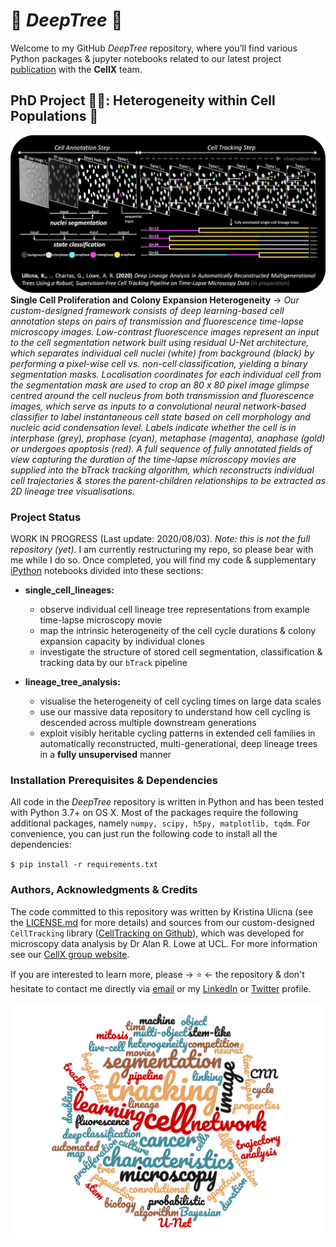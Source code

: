 # 🌳 *DeepTree* 🌳

Welcome to my GitHub *DeepTree* repository, where you’ll find various Python packages & jupyter notebooks related to our latest project [publication](https://github.com/KristinaUlicna/CellComp "Team website") with the **CellX** team.


## PhD Project 👩‍🔬: Heterogeneity within Cell Populations 🧬

![Segmentation, Classification & Tracking Pipeline](track_pipeline.png)
**Single Cell Proliferation and Colony Expansion Heterogeneity** -> *Our custom-designed framework consists of deep learning-based cell annotation steps on pairs of transmission and fluorescence time-lapse microscopy images. Low-contrast fluorescence images represent an input to the cell segmentation network built using residual U-Net architecture, which separates individual cell nuclei (white) from background (black) by performing a pixel-wise cell vs. non-cell classification, yielding a binary segmentation masks. Localisation coordinates for each individual cell from the segmentation mask are used to crop an 80 x 80 pixel image glimpse centred around the cell nucleus from both transmission and fluorescence images, which serve as inputs to a convolutional neural network-based classifier to label instantaneous cell state based on cell morphology and nucleic acid condensation level. Labels indicate whether the cell is in interphase (grey), prophase (cyan), metaphase (magenta), anaphase (gold) or undergoes apoptosis (red). A full sequence of fully annotated fields of view capturing the duration of the time-lapse microscopy movies are supplied into the bTrack tracking algorithm, which reconstructs individual cell trajectories & stores the parent-children relationships to be extracted as 2D lineage tree visualisations.*

### Project Status

WORK IN PROGRESS (Last update: 2020/08/03).
_Note: this is not the full repository (yet)_. I am currently restructuring my repo, so please bear with me while I do so. Once completed, you will find my code & supplementary [iPython](https://ipython.org/notebook.html "Jupyter Notebooks") notebooks divided into these sections:

- **single_cell_lineages:**
   + observe individual cell lineage tree representations from example time-lapse microscopy movie
   + map the intrinsic heterogeneity of the cell cycle durations & colony expansion capacity by individual clones
   + investigate the structure of stored cell segmentation, classification & tracking data by our `bTrack` pipeline

- **lineage_tree_analysis:**
   + visualise the heterogeneity of cell cycling times on large data scales
   + use our massive data repository to understand how cell cycling is descended across multiple downstream generations
   + exploit visibly heritable cycling patterns in extended cell families in automatically reconstructed, multi-generational, deep lineage trees in a **fully unsupervised** manner


### Installation Prerequisites & Dependencies

All code in the *DeepTree* repository is written in Python and has been tested with Python 3.7+ on OS X. Most of the packages require the following additional packages, namely `numpy, scipy, h5py, matplotlib, tqdm`. For convenience, you can just run the following code to install all the dependencies:

`$ pip install -r requirements.txt`


### Authors, Acknowledgments & Credits

The code committed to this repository was written by Kristina Ulicna (see the [LICENSE.md](../LICENSE.md "Kristina's LICENSE.md file") for more details) and sources from our custom-designed `CellTracking` library ([CellTracking on Github](https://github.com/quantumjot/CellTracking "Cell Tracking Repository" )), which was developed for microscopy data analysis by Dr Alan R. Lowe at UCL. For more information see our [CellX group website](http://lowe.cs.ucl.ac.uk/cellx.html "CellX group website").

If you are interested to learn more, please -> ⭐ <- the repository & don't hesitate to contact me directly via [email](mailto:kristina.smith.ulicna@gmail.com "Click to Email Me") or my [LinkedIn](https://www.linkedin.com/in/kristinaulicna/ "Kristina's LinkedIn Profile") or [Twitter](https://twitter.com/KristinaUlicna "Kristina's Twitter Profile") profile.

![Key Words of my PhD project "Word cloud summarising the key words of my PhD project"](wordcloud.png)
